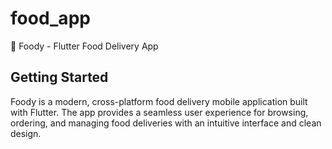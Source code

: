# food_app

🍔 Foody - Flutter Food Delivery App

## Getting Started

Foody is a modern, cross-platform food delivery mobile application built with Flutter. The app provides a seamless user experience for browsing, ordering, and managing food deliveries with an intuitive interface and clean design.
